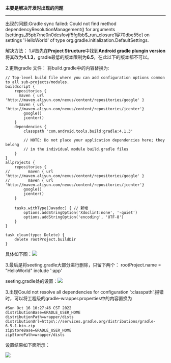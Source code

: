 **主要是解决开发时出现的问题**

___________________________________________________________

出现的问题:Gradle sync failed: Could not find method dependencyResolutionManagement() for arguments [settings_85pb7rne0n0dcsfovjf5fgfbb$_run_closure1@70dbe55e] on settings 'HelloWorld' of type org.gradle.initialization.DefaultSettings. 

解决方法：
1.#首先在**Project Structure**中找到**Android gradle plungin version**将其改为**4.1.3**，gradle最低的版本限制为**6.5**，在此以下的版本都不可以。

2.更新gradle 文件：
将build.gradle中的内容替换为:

```
// Top-level build file where you can add configuration options common to all sub-projects/modules.
buildscript {
    repositories {
      maven { url 'http://maven.aliyun.com/nexus/content/repositories/google' }
      maven { url 'http://maven.aliyun.com/nexus/content/repositories/jcenter'}
        google()
        jcenter()
    }
    dependencies {
        classpath 'com.android.tools.build:gradle:4.1.3'

        // NOTE: Do not place your application dependencies here; they belong
        // in the individual module build.gradle files
    }
}
allprojects {
    repositories {
//        maven { url 'http://maven.aliyun.com/nexus/content/repositories/google' }
//        maven { url 'http://maven.aliyun.com/nexus/content/repositories/jcenter'}
        google()
        jcenter()
    }

    tasks.withType(Javadoc) { // 新增
        options.addStringOption('Xdoclint:none', '-quiet')
        options.addStringOption('encoding', 'UTF-8')
    }
}

task clean(type: Delete) {
    delete rootProject.buildDir
}
```

具体如下图：![](https://kjimg10.360buyimg.com/ott/jfs/t1/143277/37/29407/68677/63287bd9Ee4dd37ab/1dbaa815db530c24.png)

3.最后是将seeting.gradle大部分进行删除，只留下两个：
rootProject.name = "HelloWorld"
include ':app'

seeting.gradle处的设置：![](https://kjimg10.360buyimg.com/ott/jfs/t1/105104/2/31522/8388/63287c56E18b25efc/7839e426df1a66b5.png)
    
3.出现Could not resolve all dependencies for configuration ':classpath'.报错时，可以将工程级的gradle-wrapper.properties中的内容置换为

```
#Sun Oct 16 10:27:46 CST 2022
distributionBase=GRADLE_USER_HOME
distributionPath=wrapper/dists
distributionUrl=https\://services.gradle.org/distributions/gradle-6.5.1-bin.zip
zipStoreBase=GRADLE_USER_HOME
zipStorePath=wrapper/dists
```

设置结果如下面所示：

![](https://m.360buyimg.com/babel/jfs/t1/184032/36/29384/32869/634b7361E88c43991/cd53d45a82c5c8e8.png)

